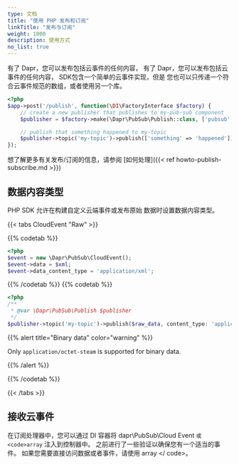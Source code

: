 ```yaml
---
type: 文档
title: "使用 PHP 发布和订阅"
linkTitle: "发布与订阅"
weight: 1000
description: 使用方式
no_list: true
---
```


有了 Dapr，您可以发布包括云事件的任何内容， 有了 Dapr，您可以发布包括云事件的任何内容， SDK包含一个简单的云事件实现，但是 您也可以只传递一个符合云事件规范的数组，或者使用另一个库。

```php
<?php
$app->post('/publish', function(\DI\FactoryInterface $factory) {
    // create a new publisher that publishes to my-pub-sub component
    $publisher = $factory->make(\Dapr\PubSub\Publish::class, ['pubsub' => 'my-pubsub']);

    // publish that something happened to my-topic
    $publisher->topic('my-topic')->publish(['something' => 'happened']);
});
```

想了解更多有关发布/订阅的信息，请参阅 [如何处理]({{< ref howto-publish-subscribe.md >}})

## 数据内容类型

PHP SDK 允许在构建自定义云端事件或发布原始 数据时设置数据内容类型。

{{< tabs CloudEvent "Raw" >}}

{{% codetab %}}

```php
<?php
$event = new \Dapr\PubSub\CloudEvent();
$event->data = $xml;
$event->data_content_type = 'application/xml';
```

{{% /codetab %}}
{{% codetab %}}

```php
<?php
/**
 * @var \Dapr\PubSub\Publish $publisher 
 */
$publisher->topic('my-topic')->publish($raw_data, content_type: 'application/octet-stream');
```

{{% alert title="Binary data" color="warning" %}}

Only `application/octet-steam` is supported for binary data.

{{% /alert %}}

{{% /codetab %}}

{{< /tabs >}}

## 接收云事件

在订阅处理器中，您可以通过 DI 容器将 dapr\PubSub\Cloud Event</code> `或 <code>array` 注入到控制器中。 之前进行了一些验证以确保您有一个适当的事件。 如果您需要直接访问数据或者事件，请使用 array </ code>。</p>
